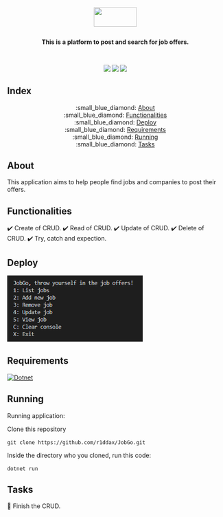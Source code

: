 <p><h1 align="center"><a href="#" target="_blank"><img src="https://img.shields.io/badge/-JobGo-blue" width="100" height="45"/></a></h1>
<h4 align="center"\>This is a platform to post and search for job offers. </p>

</br>

<p align="center">
  <a href="#" target="_blank"><img src="https://img.shields.io/github/issues/r1ddax/JobGo"/></a>
  <a href="#" target="_blank"><img src="https://img.shields.io/github/forks/r1ddax/JobGo"/></a>
  <a href="#" target="_blank"><img src="https://img.shields.io/github/stars/r1ddax/JobGo"/></a>
</p>

## Index
<p align="center">
:small_blue_diamond: <a href="#about" target="_blank">About</a></br>
:small_blue_diamond: <a href="#functionalities" target="_blank">Functionalities</a></br>
:small_blue_diamond: <a href="#deploy" target="_blank">Deploy</a></br>
:small_blue_diamond: <a href="#requirements" target="_blank">Requirements</a></br>
:small_blue_diamond: <a href="#running" target="_blank">Running</a></br>
:small_blue_diamond: <a href="#tasks" target="_blank">Tasks</a>
</p>

## About
This application aims to help people find jobs and companies to post their offers.

## Functionalities
:heavy_check_mark: Create of CRUD.
:heavy_check_mark: Read of CRUD.
:heavy_check_mark: Update of CRUD.
:heavy_check_mark: Delete of CRUD.
:heavy_check_mark: Try, catch and expection.

## Deploy
![OutputExample](./img/output_ex.png)

## Requirements
[![Dotnet](https://img.shields.io/static/v1?label=DOTNET&style=plastic&message=GET&color=blue&style=for-the-badge&logo=.NET)](https://dotnet.microsoft.com/download)
    
## Running
Running application:

Clone this repository
```
git clone https://github.com/r1ddax/JobGo.git
```
Inside the directory who you cloned, run this code:
```
dotnet run
```

## Tasks

:memo: Finish the CRUD.

